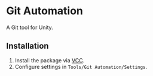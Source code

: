 Git Automation
====

A Git tool for Unity.

## Installation
1. Install the package via [VCC](https://tliks.github.io/vpm-repos/).
2. Configure settings in `Tools/Git Automation/Settings`.
